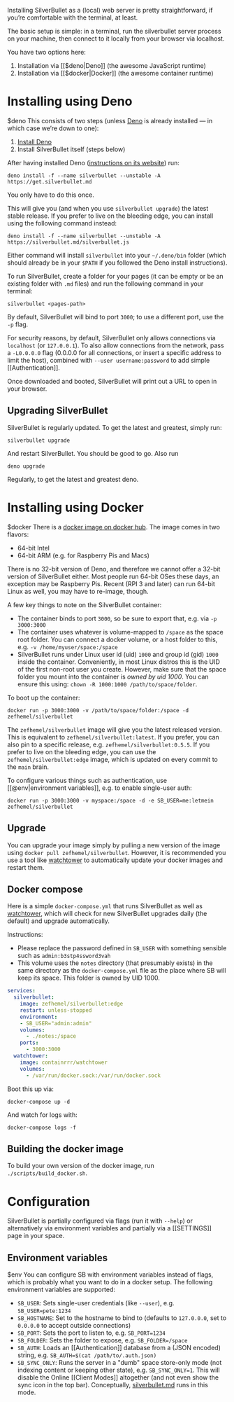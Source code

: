 Installing SilverBullet as a (local) web server is pretty straightforward, if you’re comfortable with the terminal, at least.

The basic setup is simple: in a terminal, run the silverbullet server process on your machine, then connect to it locally from your browser via localhost.

You have two options here:

1. Installation via [[$deno|Deno]] (the awesome JavaScript runtime)
2. Installation via [[$docker|Docker]] (the awesome container runtime)

# Installing using Deno
$deno
This consists of two steps (unless [Deno](https://deno.com/) is already installed — in which case we’re down to one):

1. [Install Deno](https://deno.land/manual/getting_started/installation)
2. Install SilverBullet itself (steps below)

After having installed Deno ([instructions on its website](https://docs.deno.com/runtime/manual/getting_started/installation)) run:

```shell
deno install -f --name silverbullet --unstable -A https://get.silverbullet.md
```

You only have to do this once.

This will give you (and when you use `silverbullet upgrade`) the latest stable release. If you prefer to live on the bleeding edge, you can install using the following command instead:

```shell
deno install -f --name silverbullet --unstable -A https://silverbullet.md/silverbullet.js
```

Either command will install `silverbullet` into your `~/.deno/bin` folder (which should already be in your `$PATH` if you followed the Deno install instructions).

To run SilverBullet, create a folder for your pages (it can be empty or be an existing folder with `.md` files) and run the following command in your terminal:

```shell
silverbullet <pages-path>
```

By default, SilverBullet will bind to port `3000`; to use a different port, use the `-p` flag.

For security reasons, by default, SilverBullet only allows connections via `localhost` (or `127.0.0.1`). To also allow connections from the network, pass a `-L0.0.0.0` flag (0.0.0.0 for all connections, or insert a specific address to limit the host), combined with `--user username:password` to add simple [[Authentication]].

Once downloaded and booted, SilverBullet will print out a URL to open in your browser.

## Upgrading SilverBullet
SilverBullet is regularly updated. To get the latest and greatest, simply run:

```shell
silverbullet upgrade
```

And restart SilverBullet. You should be good to go. Also run

```shell
deno upgrade
```

Regularly, to get the latest and greatest deno.

# Installing using Docker
$docker
There is a [docker image on docker hub](https://hub.docker.com/r/zefhemel/silverbullet). The image comes in two flavors:

* 64-bit Intel
* 64-bit ARM (e.g. for Raspberry Pis and Macs)

There is no 32-bit version of Deno, and therefore we cannot offer a 32-bit version of SilverBullet either. Most people run 64-bit OSes these days, an exception may be Raspberry Pis. Recent (RPI 3 and later) can run 64-bit Linux as well, you may have to re-image, though.

A few key things to note on the SilverBullet container:
* The container binds to port `3000`, so be sure to export that, e.g. via `-p 3000:3000`
* The container uses whatever is volume-mapped to `/space` as the space root folder. You can connect a docker volume, or a host folder to this, e.g. `-v /home/myuser/space:/space`
* SilverBullet runs under Linux user id (uid) `1000` and group id (gid) `1000` inside the container. Conveniently, in most Linux distros this is the UID of the first non-root user you create. However, make sure that the space folder you mount into the container is _owned by uid 1000_. You can ensure this using: `chown -R 1000:1000 /path/to/space/folder`. 

To boot up the container:

```shell
docker run -p 3000:3000 -v /path/to/space/folder:/space -d zefhemel/silverbullet
```

The `zefhemel/silverbullet` image will give you the latest released version. This is equivalent to `zefhemel/silverbullet:latest`. If you prefer, you can also pin to a specific release, e.g. `zefhemel/silverbullet:0.5.5`. If you prefer to live on the bleeding edge, you can use the `zefhemel/silverbullet:edge` image, which is updated on every commit to the `main` brain.

To configure various things such as authentication, use [[@env|environment variables]], e.g. to enable single-user auth:

```shell
docker run -p 3000:3000 -v myspace:/space -d -e SB_USER=me:letmein zefhemel/silverbullet
```

## Upgrade
You can upgrade your image simply by pulling a new version of the image using `docker pull zefhemel/silverbullet`. However, it is recommended you use a tool like [watchtower](https://github.com/containrrr/watchtower) to automatically update your docker images and restart them.

## Docker compose
Here is a simple `docker-compose.yml` that runs SilverBullet as well as [watchtower](https://github.com/containrrr/watchtower), which will check for new SilverBullet upgrades daily (the default) and upgrade automatically.

Instructions:
* Please replace the password defined in `SB_USER` with something sensible such as `admin:b3stp4ssword3vah`
* This volume uses the `notes` directory (that presumably exists) in the same directory as the `docker-compose.yml` file as the place where SB will keep its space. This folder is owned by UID 1000.

```yaml
services:
  silverbullet:
    image: zefhemel/silverbullet:edge
    restart: unless-stopped
    environment:
    - SB_USER="admin:admin"
    volumes:
      - ./notes:/space
    ports:
      - 3000:3000
  watchtower:
    image: containrrr/watchtower
    volumes:
      - /var/run/docker.sock:/var/run/docker.sock
```

Boot this up via:

```shell
docker-compose up -d
```

And watch for logs with:

```shell
docker-compose logs -f
```

## Building the docker image
To build your own version of the docker image, run `./scripts/build_docker.sh`.

# Configuration
SilverBullet is partially configured via flags (run it with `--help`) or alternatively via environment variables and partially via a [[SETTINGS]] page in your space.

## Environment variables
$env
You can configure SB with environment variables instead of flags, which is probably what you want to do in a docker setup. The following environment variables are supported:

* `SB_USER`: Sets single-user credentials (like `--user`), e.g. `SB_USER=pete:1234`
* `SB_HOSTNAME`: Set to the hostname to bind to (defaults to `127.0.0.0`, set to `0.0.0.0` to accept outside connections)
* `SB_PORT`: Sets the port to listen to, e.g. `SB_PORT=1234`
* `SB_FOLDER`: Sets the folder to expose, e.g. `SB_FOLDER=/space`
* `SB_AUTH`: Loads an [[Authentication]] database from a (JSON encoded) string, e.g. `SB_AUTH=$(cat /path/to/.auth.json)`
* `SB_SYNC_ONLY`: Runs the server in a "dumb" space store-only mode (not indexing content or keeping other state), e.g. `SB_SYNC_ONLY=1`. This will disable the Online [[Client Modes]] altogether (and not even show the sync icon in the top bar). Conceptually, [silverbullet.md](https://silverbullet.md) runs in this mode.
